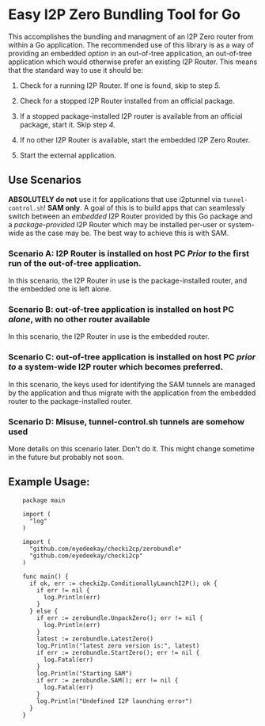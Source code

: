 Easy I2P Zero Bundling Tool for Go
==================================

This accomplishes the bundling and managment of an I2P Zero router from within a Go application. The recommended use of
this library is as a way of providing an embedded *option* in an out-of-tree application, an out-of-tree application
which would otherwise prefer an existing I2P Router. This means that the standard way to use it should be:

1. Check for a running I2P Router. If one is found, skip to step *5.*

2. Check for a stopped I2P Router installed from an official package.

3. If a stopped package-installed I2P router is available from an official package, start it. Skip step *4.*

4. If no other I2P Router is available, start the embedded I2P Zero Router.

5. Start the external application.

Use Scenarios
-------------

**ABSOLUTELY do not** use it for applications that use i2ptunnel via ```tunnel-control.sh```! **SAM only**. A goal of
this is to build apps that can seamlessly switch between an *embedded* I2P Router provided by this Go package and a
*package-provided* I2P Router which may be installed per-user or system-wide as the case may be. The best way to achieve
this is with SAM.

### **Scenario A:** I2P Router is installed on host PC *Prior to* the first run of the out-of-tree application.

In this scenario, the I2P Router in use is the package-installed router, and the embedded one is left alone.

### **Scenario B:** out-of-tree application is installed on host PC *alone*, with no other router available

In this scenario, the I2P Router in use is the embedded router.

### **Scenario C:** out-of-tree application is installed on host PC *prior to* a system-wide I2P router which becomes preferred.

In this scenario, the keys used for identifying the SAM tunnels are managed by the application and thus migrate with
the application from the embedded router to the package-installed router.

### **Scenario D:** Misuse, tunnel-control.sh tunnels are somehow used

More details on this scenario later. Don't do it. This might change sometime in the future but probably not soon.

Example Usage:
--------------

        package main

        import (
          "log"
        )

        import (
          "github.com/eyedeekay/checki2cp/zerobundle"
          "github.com/eyedeekay/checki2cp"
        )

        func main() {
          if ok, err := checki2p.ConditionallyLaunchI2P(); ok {
            if err != nil {
              log.Println(err)
            }
          } else {
            if err := zerobundle.UnpackZero(); err != nil {
              log.Println(err)
            }
            latest := zerobundle.LatestZero()
            log.Println("latest zero version is:", latest)
            if err := zerobundle.StartZero(); err != nil {
              log.Fatal(err)
            }
            log.Println("Starting SAM")
            if err := zerobundle.SAM(); err != nil {
              log.Fatal(err)
            }
            log.Println("Undefined I2P launching error")
          }
        }

